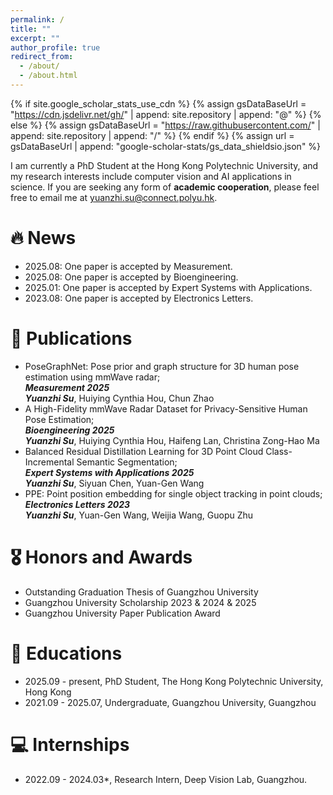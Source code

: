 ```yaml
---
permalink: /
title: ""
excerpt: ""
author_profile: true
redirect_from: 
  - /about/
  - /about.html
---
```


{% if site.google_scholar_stats_use_cdn %}
{% assign gsDataBaseUrl = "https://cdn.jsdelivr.net/gh/" | append: site.repository | append: "@" %}
{% else %}
{% assign gsDataBaseUrl = "https://raw.githubusercontent.com/" | append: site.repository | append: "/" %}
{% endif %}
{% assign url = gsDataBaseUrl | append: "google-scholar-stats/gs_data_shieldsio.json" %}

<span class='anchor' id='about-me'></span>

I am currently a PhD Student at the Hong Kong Polytechnic University, and my research interests include computer vision and AI applications in science. If you are seeking any form of **academic cooperation**, please feel free to email me at <a href='yuanzhi.su@connect.polyu.hk'>yuanzhi.su@connect.polyu.hk</a>.


# 🔥 News
- 2025.08: One paper is accepted by Measurement.
- 2025.08: One paper is accepted by Bioengineering.
- 2025.01: One paper is accepted by Expert Systems with Applications.
- 2023.08: One paper is accepted by Electronics Letters.

# 📝 Publications 
- PoseGraphNet: Pose prior and graph structure for 3D human pose estimation using mmWave radar;<br>***Measurement 2025*** <br> ***Yuanzhi Su***, Huiying Cynthia Hou, Chun Zhao<br>
- A High-Fidelity mmWave Radar Dataset for Privacy-Sensitive Human Pose Estimation;<br>***Bioengineering 2025*** <br>***Yuanzhi Su***, Huiying Cynthia Hou, Haifeng Lan, Christina Zong-Hao Ma<br>
- Balanced Residual Distillation Learning for 3D Point Cloud Class-Incremental Semantic Segmentation;<br>***Expert Systems with Applications 2025*** <br> ***Yuanzhi Su***, Siyuan Chen, Yuan-Gen Wang<br>
- PPE: Point position embedding for single object tracking in point clouds; <br>***Electronics Letters 2023***<br>***Yuanzhi Su***, Yuan-Gen Wang, Weijia Wang, Guopu Zhu<br>
  
# 🎖 Honors and Awards
- Outstanding Graduation Thesis of Guangzhou University
- Guangzhou University Scholarship 2023 & 2024 & 2025
- Guangzhou University Paper Publication Award   

# 📖 Educations
- 2025.09 - present, PhD Student, The Hong Kong Polytechnic University, Hong Kong 
- 2021.09 - 2025.07, Undergraduate, Guangzhou University, Guangzhou

# 💻 Internships
- 2022.09 - 2024.03*, Research Intern, Deep Vision Lab, Guangzhou.

<dic style='display: none'># 💬 Invited Talks </div>
